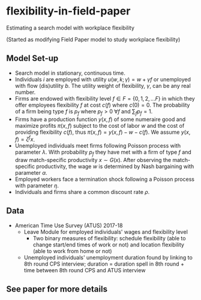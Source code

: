 # flexibility-in-field-paper

Estimating a search model with workplace flexibility 

(Started as modifying Field Paper model to study workplace flexibility)

## Model Set-up
- Search model in stationary, continuous time.
- Individuals $i$ are employed with utility $u(w, k; \gamma) = w + \gamma f$ or unemployed with flow (dis)utility $b$. The utility weight of flexibility, $\gamma$, can be any real number.
- Firms are endowed with flexibility level $f \in F = \{0, 1, 2, ... F\}$ in which they offer employees flexibility $f$ at cost $c(f)$ where $c(0) = 0$. The probability of a firm being type $f$ is $p_f$ where $p_f>0$  $\forall f$ and $\sum_f p_f = 1$. 
- Firms have a production function $y(x,f)$ of some numeraire good and maximize profits $\pi(x,f)$ subject to the cost of labor $w$ and the cost of providing flexibility $c(f)$, thus $\pi(x,f) = y(x,f) - w - c(f)$. We assume $y(x,f) = \zeta^f x$. 
- Unemployed individuals meet firms following Poisson process with parameter $\lambda$. With probability $p_f$ they have met with a firm of type $f$ and draw match-specific productivity $x \sim G(x)$. After observing the match-specific productivity, the wage $w$ is determined by Nash bargaining with parameter $\alpha$.
- Employed workers face a termination shock following a Poisson process with parameter $\eta$. 
- Individuals and firms share a common discount rate $\rho$.

## Data 
- American Time Use Survey (ATUS) 2017-18 
  - Leave Module for employed individuals' wages and flexibility level
    - Two binary measures of flexibility: schedule flexibility (able to change start/end times of work or not) and location flexibility (able to work from home or not)
  - Unemployed individuals' unemployment duration found by linking to 8th round CPS interview; duration = duration spell in 8th round + time between 8th round CPS and ATUS interview  
  
## See paper for more details
